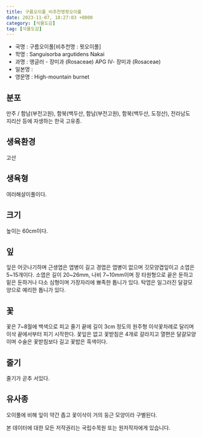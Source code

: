 ```yaml
---
title: 구름오이풀_비추천명묏오이풀
date: 2023-11-07, 18:27:03 +0800
category: [식물도감]
tag: [식물도감]
---
```




- 국명 : 구름오이풀[비추천명 : 묏오이풀]
- 학명 : Sanguisorba argutidens Nakai
- 과명 : 앵글러 - 장미과 (Rosaceae) APG Ⅳ- 장미과 (Rosaceae)
- 일본명 : 
- 영문명 : High-mountain burnet


## 분포
만주 / 함남(부전고원), 함북(백두산, 함남(부전고원), 함북(백두산, 도정산), 전라남도 지리산 등에 자생하는 한국 고유종.
## 생육환경
고산
## 생육형
여러해살이풀이다.
## 크기
높이는 60cm이다.
## 잎
잎은 어긋나기하며 근생엽은 엽병이 길고 경엽은 엽병이 없으며 깃모양겹잎이고 소엽은 5~15개이다. 소엽은 길이 20~26mm, 나비 7~10mm이며 장 타원형으로 끝은 둔하고 밑은 둔하거나 다소 심형이며 가장자리에 뾰족한 톱니가 있다. 탁엽은 일그러진 달걀모양으로 예리한 톱니가 있다.
## 꽃
꽃은 7~8월에 백색으로 피고 줄기 끝에 길이 3cm 정도의 원주형 이삭꽃차례로 달리며 이삭 끝에서부터 피기 시작한다. 꽃잎은 없고 꽃받침은 4개로 갈라지고 열편은 달걀모양이며 수술은 꽃받침보다 길고 꽃밥은 흑색이다.
## 줄기
줄기가 곧추 서있다.
## 유사종
오이풀에 비해 잎이 약간 좁고 꽃이삭이 거의 둥근 모양이라 구별된다.






본 데이터에 대한 모든 저작권리는 국립수목원 또는 원저작자에게 있습니다.
